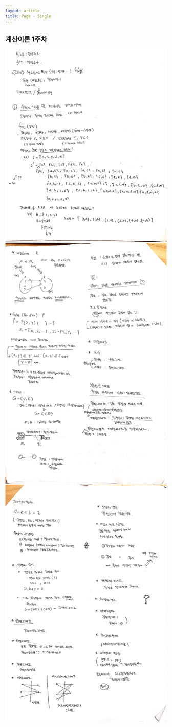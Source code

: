 ```yaml
---
layout: article
title: Page - Single
---
```

## 계산이론 1주차
![복습](../TC/1/1.jpg)
![복습](../TC/1/2.jpg)
![복습](../TC/1/3.jpg)
